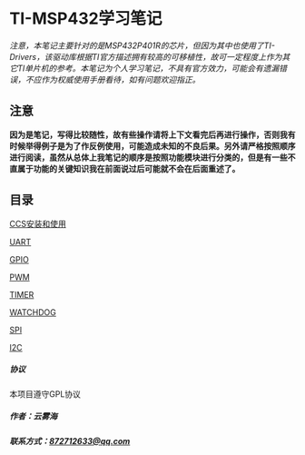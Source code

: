 # TI-MSP432学习笔记

*注意，本笔记主要针对的是MSP432P401R的芯片，但因为其中也使用了TI-Drivers，该驱动库根据TI官方描述拥有较高的可移植性，故可一定程度上作为其它TI单片机的参考。本笔记为个人学习笔记，不具有官方效力，可能会有遗漏错误，不应作为权威使用手册看待，如有问题欢迎指正。*

## 注意

**因为是笔记，写得比较随性，故有些操作请将上下文看完后再进行操作，否则我有时候举得例子是为了作反例使用，可能造成未知的不良后果。另外请严格按照顺序进行阅读，虽然从总体上我笔记的顺序是按照功能模块进行分类的，但是有一些不直属于功能的关键知识我在前面说过后可能就不会在后面重述了。**

## 目录

[CCS安装和使用](./doc/START.md)

[UART](./doc/UART.md)

[GPIO](./doc/GPIO.md)

[PWM](./doc/PWM.md)

[TIMER](./doc/TIMER.md)

[WATCHDOG](./doc/WATCHDOG.md)

[SPI](./doc/SPI.md)

[I2C](./doc/I2C.md)



##### 协议

本项目遵守GPL协议

##### 作者：云雾海

##### 联系方式：872712633@qq.com

